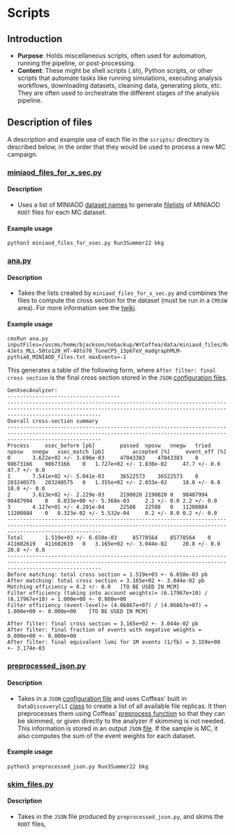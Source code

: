 # Scripts

## Introduction
*	**Purpose**: Holds miscellaneous scripts, often used for automation, running the pipeline, or post-processing.
*	**Content**: These might be shell scripts (.sh), Python scripts, or other scripts that automate tasks like running simulations, executing analysis workflows, downloading datasets, cleaning data, generating plots, etc. They are often used to orchestrate the different stages of the analysis pipeline.

## Description of files
A description and example use of each file in the `scripts/` directory is described below, in the order that they would be used to process a new MC campaign.

### [miniaod_files_for_x_sec.py](https://github.com/UMN-CMS/WrCoffea/blob/simplify/scripts/miniaod_files_for_xsec.py) 
#### Description
* Uses a list of MINIAOD [dataset names](https://github.com/UMN-CMS/WrCoffea/blob/simplify/data/miniaod_files/Run3Summer22/Run3Summer22_bkg_datasets.txt) to generate [filelists](https://github.com/UMN-CMS/WrCoffea/tree/simplify/data/miniaod_files/Run3Summer22) of MINIAOD `ROOT` files for each MC dataset. 

#### Example usage
```
python3 miniaod_files_for_xsec.py Run3Summer22 bkg
```
### [ana.py](https://github.com/UMN-CMS/WrCoffea/blob/simplify/scripts/ana.py)

#### Description
* Takes the lists created by `miniaod_files_for_x_sec.py` and combines the files to compute the cross section for the dataset (must be run in a `CMSSW` area). For more information see the [twiki](https://twiki.cern.ch/twiki/bin/viewauth/CMS/HowToGenXSecAnalyzer#Running_the_GenXSecAnalyzer_on_a).

#### Example usage
```
cmsRun ana.py inputFiles=/uscms/home/bjackson/nobackup/WrCoffea/data/miniaod_files/Run3Summer22/DYto2L-4Jets_MLL-50to120_HT-40to70_TuneCP5_13p6TeV_madgraphMLM-pythia8_MINIAOD_files.txt maxEvents=-1
```
This generates a table of the following form, where `After filter: final cross section` is the final cross section stored in the `JSON` [configuration files](https://github.com/UMN-CMS/WrCoffea/blob/simplify/data/configs/Run3Summer22/Run3Summer22_bkg_cfg.json).
```------------------------------------
GenXsecAnalyzer:
------------------------------------
-------------------------------------------------------------------------------------------------------------------------------------------------------------------------- 
Overall cross-section summary 
--------------------------------------------------------------------------------------------------------------------------------------------------------------------------
Process		xsec_before [pb]		passed	nposw	nnegw	tried	nposw	nnegw 	xsec_match [pb]			accepted [%]	 event_eff [%]
0		3.622e+02 +/- 3.696e-03		47043383	47043383	0	98673166	98673166	0	1.727e+02 +/- 1.830e-02		47.7 +/- 0.0	47.7 +/- 0.0
1		7.541e+02 +/- 5.041e-03		36522573	36522573	0	203240575	203240575	0	1.355e+02 +/- 2.033e-02		18.0 +/- 0.0	18.0 +/- 0.0
2		3.613e+02 +/- 2.229e-03		2190020	2190020	0	98487994	98487994	0	8.033e+00 +/- 5.368e-03		2.2 +/- 0.0	2.2 +/- 0.0
3		4.127e+01 +/- 4.201e-04		22588	22588	0	11200884	11200884	0	8.323e-02 +/- 5.532e-04		0.2 +/- 0.0	0.2 +/- 0.0
-------------------------------------------------------------------------------------------------------------------------------------------------------------------------- 
Total		1.519e+03 +/- 6.650e-03		85778564	85778564	0	411602619	411602619	0	3.165e+02 +/- 3.044e-02		20.8 +/- 0.0	20.8 +/- 0.0
--------------------------------------------------------------------------------------------------------------------------------------------------------------------------
Before matching: total cross section = 1.519e+03 +- 6.650e-03 pb
After matching: total cross section = 3.165e+02 +- 3.044e-02 pb
Matching efficiency = 0.2 +/- 0.0   [TO BE USED IN MCM]
Filter efficiency (taking into account weights)= (6.17967e+10) / (6.17967e+10) = 1.000e+00 +- 0.000e+00
Filter efficiency (event-level)= (4.06867e+07) / (4.06867e+07) = 1.000e+00 +- 0.000e+00    [TO BE USED IN MCM]

After filter: final cross section = 3.165e+02 +- 3.044e-02 pb
After filter: final fraction of events with negative weights = 0.000e+00 +- 0.000e+00
After filter: final equivalent lumi for 1M events (1/fb) = 3.159e+00 +- 3.174e-03
```
### [preprocessed_json.py](https://github.com/UMN-CMS/WrCoffea/blob/simplify/scripts/preprocessed_json.py)
#### Description
* Takes in a `JSON` [configuration file](https://github.com/UMN-CMS/WrCoffea/blob/simplify/data/configs/Run3Summer22/Run3Summer22_bkg_cfg.json) and uses Coffeas' built in `DataDiscoveryCLI` [class](https://github.com/CoffeaTeam/coffea/blob/master/src/coffea/dataset_tools/dataset_query.py#L109) to create a list of all available file replicas. It then preprocesses them using Coffeas' [preprocess function](https://github.com/CoffeaTeam/coffea/blob/master/src/coffea/dataset_tools/preprocess.py#L253) so that they can be skimmed, or given directly to the analyzer if skimming is not needed. This information is stored in an output `JSON` [file](https://github.com/UMN-CMS/WrCoffea/blob/simplify/data/jsons/Run3Summer22/Preprocessed/Run3Summer22_Bkg_Preprocessed.json). If the sample is MC, it also computes the sum of the event weights for each dataset.
#### Example usage
```
python3 preprocessed_json.py Run3Summer22 bkg
```

### [skim_files.py](https://github.com/UMN-CMS/WrCoffea/blob/simplify/scripts/skim_files.py)
#### Description
* Takes in the `JSON` file produced by `preprocessed_json.py`, and skims the `ROOT` files,
